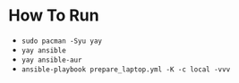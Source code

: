 # How To Run
- `sudo pacman -Syu yay`
- `yay ansible`
- `yay ansible-aur`
- `ansible-playbook prepare_laptop.yml -K -c local -vvv`
